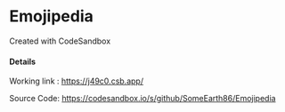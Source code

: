 # Emojipedia
Created with CodeSandbox


#### Details


Working link : https://j49c0.csb.app/


Source Code: https://codesandbox.io/s/github/SomeEarth86/Emojipedia

